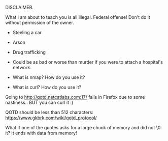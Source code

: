 DISCLAIMER.

What I am about to teach you is all illegal. Federal offense! Don't do it without permission of the owner.

- Steeling a car
- Arson
- Drug trafficking
- Could be as bad or worse than murder if you were to attach a hospital's network.


- What is nmap? How do you use it?
- What is curl? How do you use it?

Going to http://qotd.netcatlabs.com:17/ fails in Firefox due to some nastiness..
BUT you can curl it :)

QOTD should be less than 512 characters:
https://www.gkbrk.com/wiki/qotd_protocol/

What if one of the quotes asks for a large chunk of memory and did not \0 it? It ends with data from memory!
